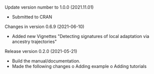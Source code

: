 Update version number to 1.0.0 (2021.11.01)
+ Submitted to CRAN

Changes in version 0.6.9 (2021-06-10)
+ Added new Vignettes "Detecting signatures of local adaptation via ancestry trajectories"

Release version 0.2.0 (2021-05-21)
+ Build the manual/documentation. 
+ Made the following changes
  o Adding example
  o Adding tutorials

